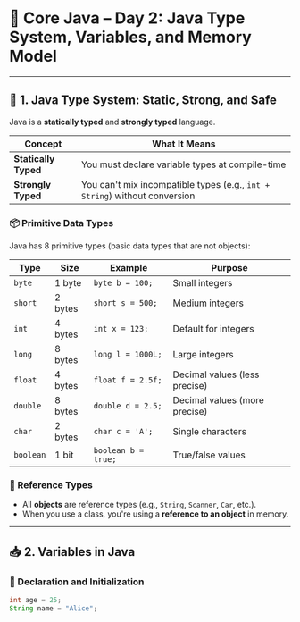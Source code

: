 # 📘 Core Java – Day 2: Java Type System, Variables, and Memory Model

---

## 🧠 1. Java Type System: Static, Strong, and Safe

Java is a **statically typed** and **strongly typed** language.

| Concept           | What It Means |
|-------------------|---------------|
| **Statically Typed** | You must declare variable types at compile-time |
| **Strongly Typed**   | You can't mix incompatible types (e.g., `int + String`) without conversion |

### 📦 Primitive Data Types

Java has 8 primitive types (basic data types that are not objects):

| Type     | Size    | Example         | Purpose                  |
|----------|---------|------------------|---------------------------|
| `byte`   | 1 byte  | `byte b = 100;`  | Small integers            |
| `short`  | 2 bytes | `short s = 500;` | Medium integers           |
| `int`    | 4 bytes | `int x = 123;`   | Default for integers      |
| `long`   | 8 bytes | `long l = 1000L;`| Large integers            |
| `float`  | 4 bytes | `float f = 2.5f;`| Decimal values (less precise) |
| `double` | 8 bytes | `double d = 2.5;`| Decimal values (more precise) |
| `char`   | 2 bytes | `char c = 'A';`  | Single characters         |
| `boolean`| 1 bit   | `boolean b = true;` | True/false values     |

### 🧰 Reference Types

- All **objects** are reference types (e.g., `String`, `Scanner`, `Car`, etc.).
- When you use a class, you're using a **reference to an object** in memory.

---

## 📥 2. Variables in Java

### 🔹 Declaration and Initialization

```java
int age = 25;
String name = "Alice";

